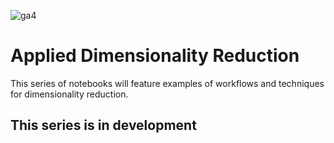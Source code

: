 ![ga4](https://www.google-analytics.com/collect?v=2&tid=G-6VDTYWLKX6&cid=1&en=page_view&sid=1&dl=statmike%2Fvertex-ai-mlops%2FApplied+Dimensionality+Reduction&dt=readme.md)
# Applied Dimensionality Reduction
This series of notebooks will feature examples of workflows and techniques for dimensionality reduction.

## This series is in development